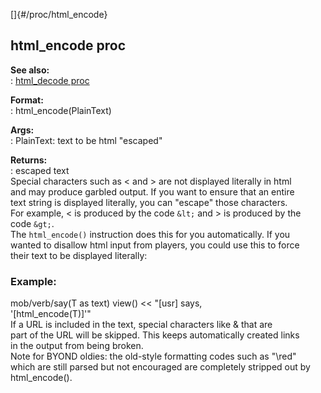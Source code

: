[]{#/proc/html_encode}    
## html_encode proc    
**See also:**    
:   [html_decode proc](/ref/proc/html_decode)    
<!-- -->    
**Format:**    
:   html_encode(PlainText)    
<!-- -->    
**Args:**    
:   PlainText: text to be html \"escaped\"    
<!-- -->    
**Returns:**    
:   escaped text    
Special characters such as \< and \> are not displayed literally in html    
and may produce garbled output. If you want to ensure that an entire    
text string is displayed literally, you can \"escape\" those characters.    
For example, \< is produced by the code `&lt;` and \> is produced by the    
code `&gt;`.    
The `html_encode()` instruction does this for you automatically. If you    
wanted to disallow html input from players, you could use this to force    
their text to be displayed literally:    
### Example:    
mob/verb/say(T as text) view() \<\< \"\[usr\] says,    
\'\[html_encode(T)\]\'\"    
If a URL is included in the text, special characters like & that are    
part of the URL will be skipped. This keeps automatically created links    
in the output from being broken.    
Note for BYOND oldies: the old-style formatting codes such as \"\\red\"    
which are still parsed but not encouraged are completely stripped out by    
html_encode().  